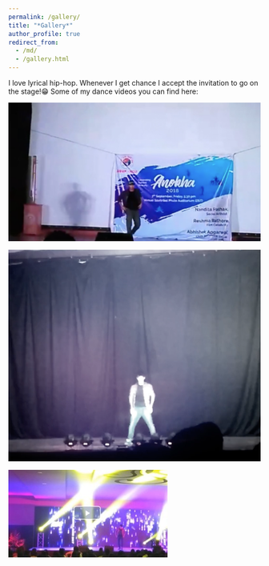 ```yaml
---
permalink: /gallery/
title: "*Gallery*"
author_profile: true
redirect_from: 
  - /md/
  - /gallery.html
---
```

I love lyrical hip-hop. Whenever I get chance I accept the invitation to go on the stage!😁
Some of my dance videos you can find here: 

[![Click to watch](video2.jpg)](https://vimeo.com/484570914)

[![Click to watch](video1.jpg)](https://vimeo.com/484570372)

[![Watch the video](video3.jpg)](https://vimeo.com/484573030)



